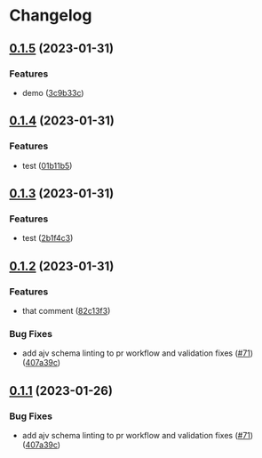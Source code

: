 # Changelog

## [0.1.5](https://github.com/james-milligan/schemas/compare/json/json-schema-v0.1.4...json/json-schema-v0.1.5) (2023-01-31)


### Features

* demo ([3c9b33c](https://github.com/james-milligan/schemas/commit/3c9b33cf0d01ccc8334eea7154e5ab52c1e8b186))

## [0.1.4](https://github.com/james-milligan/schemas/compare/json/json-schema-v0.1.3...json/json-schema-v0.1.4) (2023-01-31)


### Features

* test ([01b11b5](https://github.com/james-milligan/schemas/commit/01b11b522919562187a4814c766088114475c9ed))

## [0.1.3](https://github.com/james-milligan/schemas/compare/json/json-schema-v0.1.2...json/json-schema-v0.1.3) (2023-01-31)


### Features

* test ([2b1f4c3](https://github.com/james-milligan/schemas/commit/2b1f4c3579d1492060a87bbfe14a5ff21f274847))

## [0.1.2](https://github.com/james-milligan/schemas/compare/json/json-schema-v0.1.1...json/json-schema-v0.1.2) (2023-01-31)


### Features

* that comment ([82c13f3](https://github.com/james-milligan/schemas/commit/82c13f3a7a341d0efc7d3bc52590e37a92e6a9ea))


### Bug Fixes

* add ajv schema linting to pr workflow and validation fixes ([#71](https://github.com/james-milligan/schemas/issues/71)) ([407a39c](https://github.com/james-milligan/schemas/commit/407a39c2049e95ae1d80c28b68aa2658d597fbc5))

## [0.1.1](https://github.com/open-feature/schemas/compare/json/json-schema-v0.1.0...json/json-schema-v0.1.1) (2023-01-26)


### Bug Fixes

* add ajv schema linting to pr workflow and validation fixes ([#71](https://github.com/open-feature/schemas/issues/71)) ([407a39c](https://github.com/open-feature/schemas/commit/407a39c2049e95ae1d80c28b68aa2658d597fbc5))
